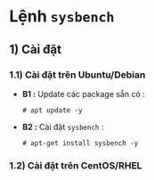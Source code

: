 # Lệnh `sysbench`
## **1) Cài đặt**
### **1.1) Cài đặt trên Ubuntu/Debian**
- **B1 :** Update các package sẵn có :
    ```
    # apt update -y
    ```
- **B2 :** Cài đặt `sysbench` :
    ```
    # apt-get install sysbench -y
    ```
### **1.2) Cài đặt trên CentOS/RHEL**
